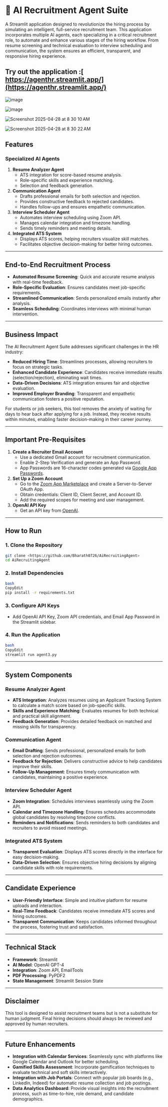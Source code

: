 # 💼 AI Recruitment Agent Suite

A Streamlit application designed to revolutionize the hiring process by simulating an intelligent, full-service recruitment team. This application incorporates multiple AI agents, each specializing in a critical recruitment role, to automate and enhance various stages of the hiring workflow. From resume screening and technical evaluation to interview scheduling and communication, the system ensures an efficient, transparent, and responsive hiring experience.

Try out the application :[ https://agenthr.streamlit.app/](https://agenthr.streamlit.app/)
---

![image](https://github.com/user-attachments/assets/2c754bce-3cc7-42cb-b988-70780eb7d7d7)

![image](https://github.com/user-attachments/assets/fa095169-293c-4d13-929f-26074db77fc6)


![Screenshot 2025-04-28 at 8 30 10 AM](https://github.com/user-attachments/assets/7847c14d-cccb-4f01-ba5a-0fa54dcb90f9)

![Screenshot 2025-04-28 at 8 30 22 AM](https://github.com/user-attachments/assets/e040f334-2f03-483d-9122-51bd25de9b84)


## **Features**

### **Specialized AI Agents**

1. **Resume Analyzer Agent**
    - ATS integration for score-based resume analysis.
    - Role-specific skills and experience matching.
    - Selection and feedback generation.
2. **Communication Agent**
    - Drafts professional emails for both selection and rejection.
    - Provides constructive feedback to rejected candidates.
    - Handles follow-ups and ensures empathetic communication.
3. **Interview Scheduler Agent**
    - Automates interview scheduling using Zoom API.
    - Manages calendar integration and timezone handling.
    - Sends timely reminders and meeting details.
4. **Integrated ATS System**
    - Displays ATS scores, helping recruiters visualize skill matches.
    - Facilitates objective decision-making for better hiring outcomes.

---

## **End-to-End Recruitment Process**

- **Automated Resume Screening**: Quick and accurate resume analysis with real-time feedback.
- **Role-Specific Evaluation**: Ensures candidates meet job-specific requirements.
- **Streamlined Communication**: Sends personalized emails instantly after analysis.
- **Seamless Scheduling**: Coordinates interviews with minimal human intervention.

---

## **Business Impact**

The AI Recruitment Agent Suite addresses significant challenges in the HR industry:

- **Reduced Hiring Time**: Streamlines processes, allowing recruiters to focus on strategic tasks.
- **Enhanced Candidate Experience**: Candidates receive immediate results (selection/rejection), eliminating wait times.
- **Data-Driven Decisions**: ATS integration ensures fair and objective evaluation.
- **Improved Employer Branding**: Transparent and empathetic communication fosters a positive reputation.

For students or job seekers, this tool removes the anxiety of waiting for days to hear back after applying for a job. Instead, they receive results within minutes, enabling faster decision-making in their career journey.

---

## **Important Pre-Requisites**

1. **Create a Recruiter Email Account**
    - Use a dedicated Gmail account for recruitment communication.
    - Enable 2-Step Verification and generate an App Password.
    - App Passwords are 16-character codes generated via [Google App Passwords](https://support.google.com/accounts/answer/185833?hl=en).
2. **Set Up a Zoom Account**
    - Go to the [Zoom App Marketplace](https://marketplace.zoom.us/) and create a Server-to-Server OAuth App.
    - Obtain credentials: Client ID, Client Secret, and Account ID.
    - Add the required scopes for meeting and user management.
3. **OpenAI API Key**
    - Get an API key from [OpenAI](https://platform.openai.com/signup/).

---

## **How to Run**

### **1. Clone the Repository**

```bash
git clone <https://github.com/Bharath0726/AiRecruitingAgent>
cd AiRecruitingAgent
```

### **2. Install Dependencies**

```bash
bash
CopyEdit
pip install -r requirements.txt

```

### **3. Configure API Keys**

- Add OpenAI API Key, Zoom API credentials, and Email App Password in the Streamlit sidebar.

### **4. Run the Application**

```bash
bash
CopyEdit
streamlit run agent3.py

```

---

## **System Components**

### **Resume Analyzer Agent**

- **ATS Integration**: Analyzes resumes using an Applicant Tracking System to calculate a match score based on job-specific skills.
- **Skills and Experience Matching**: Evaluates resumes for both technical and practical skill alignment.
- **Feedback Generation**: Provides detailed feedback on matched and missing skills for transparency.

### **Communication Agent**

- **Email Drafting**: Sends professional, personalized emails for both selection and rejection outcomes.
- **Feedback for Rejection**: Delivers constructive advice to help candidates improve their skills.
- **Follow-Up Management**: Ensures timely communication with candidates, maintaining a positive experience.

### **Interview Scheduler Agent**

- **Zoom Integration**: Schedules interviews seamlessly using the Zoom API.
- **Calendar and Timezone Handling**: Ensures schedules accommodate global candidates by resolving timezone conflicts.
- **Reminders and Notifications**: Sends reminders to both candidates and recruiters to avoid missed meetings.

### **Integrated ATS System**

- **Transparent Evaluation**: Displays ATS scores directly in the interface for easy decision-making.
- **Data-Driven Selection**: Ensures objective hiring decisions by aligning candidate skills with role requirements.

---

## **Candidate Experience**

- **User-Friendly Interface**: Simple and intuitive platform for resume uploads and interaction.
- **Real-Time Feedback**: Candidates receive immediate ATS scores and hiring outcomes.
- **Transparent Communication**: Keeps candidates informed throughout the process, fostering trust and satisfaction.

---

## **Technical Stack**

- **Framework**: Streamlit
- **AI Model**: OpenAI GPT-4
- **Integration**: Zoom API, EmailTools
- **PDF Processing**: PyPDF2
- **State Management**: Streamlit Session State

---

## **Disclaimer**

This tool is designed to assist recruitment teams but is not a substitute for human judgment. Final hiring decisions should always be reviewed and approved by human recruiters.

---

## **Future Enhancements**  
- **Integration with Calendar Services**: Seamlessly sync with platforms like Google Calendar and Outlook for better scheduling.  
- **Gamified Skills Assessment**: Incorporate gamification techniques to evaluate technical and soft skills interactively.  
- **Integration with Job Portals**: Connect with popular job boards (e.g., LinkedIn, Indeed) for automatic resume collection and job postings.  
- **Data Analytics Dashboard**: Provide visual insights into the recruitment process, such as time-to-hire, role demand, and candidate demographics.  

